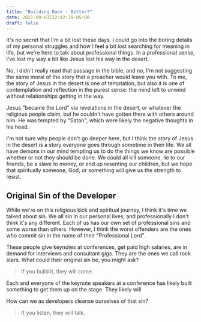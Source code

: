 ```yaml
---
title: "Building Back - Better?"
date: 2021-09-03T22:42:29-05:00
draft: false
---
```


It's no secret that I'm a bit lost these days. I could go into the boring details of my personal 
struggles and how I feel a bit lost searching for meaning in life, but we're here to talk about 
professional things. In a professional sense, I've lost my way a bit like Jesus lost his way in 
the desert. 

No, I didn't really read that passage in the bible, and no, I'm not suggesting the same moral of 
the story that a preacher would leave you with. To me, the story of Jesus in the desert is one 
of temptation, but also it is one of contemplation and reflection in the purest sense: the mind 
left to unwind without relationships getting in the way.

Jesus "became the Lord" via revelations in the desert, or whatever the religious people claim, 
but he couldn't have gotten there with others around him. He was tempted by "Satan", which were 
likely the negative thoughts in his head. 

I'm not sure why people don't go deeper here, but I think the story of Jesus in the desert is a 
story everyone goes through sometime in their life. We all have demons in our mind tempting us 
to do the things we know are possible whether or not they should be done. We could all kill 
someone, lie to our friends, be a slave to money, or end up resenting our children, but we hope 
that spiritually someone, God, or something will give us the strength to resist.

## Original Sin of the Developer

While we're on this religious kick and spiritual journey, I think it's time we talked about sin. 
We all sin in our personal lives, and professionally I don't think it's any different. Each of 
us has our own set of professional sins and some worse than others. However, I think the worst 
offenders are the ones who commit sin in the name of their "Professional Lord".  

These people give keynotes at conferences, get paid high salaries, are in demand for interviews 
and consultant gigs. They are the ones we call rock stars. What could their original sin be, you 
might ask?

> If you build it, they will come.

Each and everyone of the keynote speakers at a conference has likely built something to get them 
up on the stage. They likely will 

How can we as developers cleanse ourselves of that sin?

> If you listen, they will talk.
